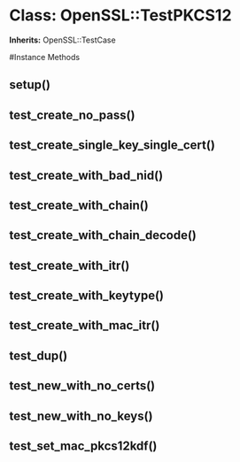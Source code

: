 # Class: OpenSSL::TestPKCS12
**Inherits:** OpenSSL::TestCase
    




#Instance Methods
## setup() [](#method-i-setup)

## test_create_no_pass() [](#method-i-test_create_no_pass)

## test_create_single_key_single_cert() [](#method-i-test_create_single_key_single_cert)

## test_create_with_bad_nid() [](#method-i-test_create_with_bad_nid)

## test_create_with_chain() [](#method-i-test_create_with_chain)

## test_create_with_chain_decode() [](#method-i-test_create_with_chain_decode)

## test_create_with_itr() [](#method-i-test_create_with_itr)

## test_create_with_keytype() [](#method-i-test_create_with_keytype)

## test_create_with_mac_itr() [](#method-i-test_create_with_mac_itr)

## test_dup() [](#method-i-test_dup)

## test_new_with_no_certs() [](#method-i-test_new_with_no_certs)

## test_new_with_no_keys() [](#method-i-test_new_with_no_keys)

## test_set_mac_pkcs12kdf() [](#method-i-test_set_mac_pkcs12kdf)

